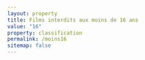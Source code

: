 ```yaml
---
layout: property
title: Films interdits aux moins de 16 ans
value: "16"
property: classification
permalink: /moins16
sitemap: false
---
```


